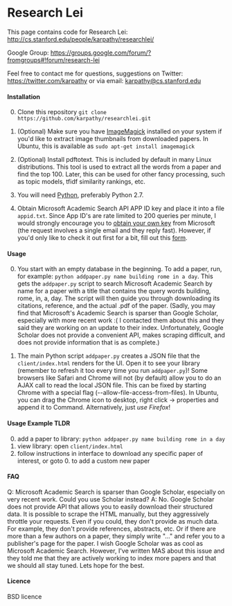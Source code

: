 # Research Lei

This page contains code for Research Lei: 
http://cs.stanford.edu/people/karpathy/researchlei/

Google Group: https://groups.google.com/forum/?fromgroups#!forum/research-lei

Feel free to contact me for questions, suggestions on Twitter: https://twitter.com/karpathy or via email: karpathy@cs.stanford.edu


#### Installation

0. Clone this repository `git clone https://github.com/karpathy/researchlei.git`

1. (Optional) Make sure you have [ImageMagick](http://www.imagemagick.org/script/binary-releases.php) installed on your system if you'd like to extract image thumbnails from downloaded papers. In Ubuntu, this is available as `sudo apt-get install imagemagick`

2. (Optional) Install pdftotext. This is included by default in many Linux distributions. This tool is used to extract all the words from a paper and find the top 100. Later, this can be used for other fancy processing, such as topic models, tfidf similarity rankings, etc.

3. You will need [Python](http://www.python.org/), preferably Python 2.7.

4. Obtain Microsoft Academic Search API APP ID key and place it into a file `appid.txt`. Since App ID's are rate limited to 200 queries per minute, I would strongly encourage you to [obtain your own key](http://cs.stanford.edu/people/karpathy/researchlei/myrequest.html) from Microsoft (the request involves a single email and they reply fast). However, if you'd only like to check it out first for a bit, fill out this [form](https://docs.google.com/forms/d/1AZTJrQKOBro_4t6AGCcrAURvNUYPWXhnVzfy_sn3nTw).

#### Usage

0. You start with an empty database in the beginning. To add a paper, run, for example: `python addpaper.py name building rome in a day`. This gets the `addpaper.py` script to search Microsoft Academic Search by name for a paper with a title that contains the query words building, rome, in, a, day. The script will then guide you through downloading its citations, reference, and the actual .pdf of the paper. (Sadly, you may find that Microsoft's Academic Search is sparser than Google Scholar, especially with more recent work :( I contacted them about this and they said they are working on an update to their index. Unfortunately, Google Scholar does not provide a convenient API, makes scraping difficult, and does not provide information that is as complete.)

1. The main Python script `addpaper.py` creates a JSON file that the `client/index.html` renders for the UI. Open it to see your library (remember to refresh it too every time you run `addpaper.py`)! Some browsers like Safari and Chrome will not (by default) allow you to do an AJAX call to read the local JSON file. This can be fixed by starting Chrome with a special flag (--allow-file-access-from-files). In Ubuntu, you can drag the Chrome icon to desktop, right click -> properties and append it to Command. Alternatively, just *use Firefox*!

#### Usage Example TLDR

0. add a paper to library: `python addpaper.py name building rome in a day`
1. view library: open `client/index.html`
2. follow instructions in interface to download any specific paper of interest, or goto 0. to add a custom new paper

#### FAQ
Q: Microsoft Academic Search is sparser than Google Scholar, especially on very recent work. Could you use Scholar instead?
A: No. Google Scholar does not provide API that allows you to easily download their structured data. It is possible to scrape the HTML manually, but they aggressively throttle your requests. Even if you could, they don't provide as much data. For example, they don't provide references, abstracts, etc. Or if there are more than a few authors on a paper, they simply write "..." and refer you to a publisher's page for the paper. I wish Google Scholar was as cool as Microsoft Academic Search. However, I've written MAS about this issue and they told me that they are actively working to index more papers and that we should all stay tuned. Lets hope for the best.

#### Licence

BSD licence
